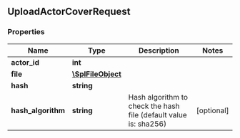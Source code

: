 ## UploadActorCoverRequest

### Properties
Name | Type | Description | Notes
------------ | ------------- | ------------- | -------------
**actor_id** | **int** |  | 
**file** | [**\SplFileObject**](#\SplFileObject) |  | 
**hash** | **string** |  | 
**hash_algorithm** | **string** | Hash algorithm to check the hash file (default value is: sha256) | [optional] 


